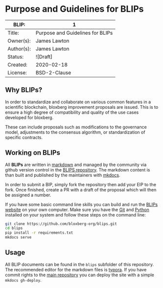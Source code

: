 # Purpose and Guidelines for BLIPs

| BLIP:     | 1                                                         |
| -------- | ------------------------------------------------------------ |
| Title:   | Purpose and Guidelines for BLIPs                                      |
| Owner(s):  | James Lawton                                                           |
| Author(s):  | James Lawton                                                           |
| Status:  | ![Draft] |
| Created: | 2020-02-18                                                   |
| License: | BSD-2-Clause                                                 |

## Why BLIPs?

In order to standardize and collaborate on various common features in a scientific blockchain, bloxberg improvement proposals are issued. This is to ensure a high degree of compatibility and quality of the use cases developed for bloxberg.

These can include proposals such as modifications to the governance model, adjustments to the consensus algorithm, or standardization of specific contracts.

## Working on BLIPs

All **BLIPs** are written in [markdown](https://en.wikipedia.org/wiki/Markdown)
and managed by the community via github version control in the 
[BLIPS repository](https://github.com/bloxberg-org/blips). The markdown content is than 
built and published by the maintainers with [mkdocs](http://www.mkdocs.org/).

In order to submit a BIP, simply fork the repository then add your EIP to the fork. Once finished, create a PR with a draft of the proposal which will then be assigned a number.

If you have some basic command line skills you can build and run the 
[BLIPs website](https://blips.bloxberg.org) on your own computer. Make sure 
you have the [Git](https://git-scm.com/) and [Python](https://www.python.org/) 
installed on your system and  follow these steps on the command line:

```bash
git clone https://github.com/bloxberg-org/blips.git
cd blips
pip install -r requirements.txt
mkdocs serve
```

## Usage

All BLIP documents can be found in the `blips` subfolder of this repository. The 
recommended editor for the markdown files is [typora](https://typora.io/). If 
you have commit rights to the [main repository](https://github.com/bloxberg-org/blips) 
you can deploy the site with a simple `mkdocs gh-deploy`.

